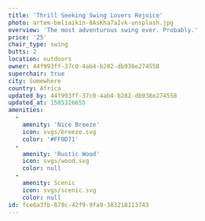```yaml
---
title: 'Thrill Seeking Swing Lovers Rejoice'
photo: artem-beliaikin-8AsKha7aIvk-unsplash.jpg
overview: 'The most adventurous swing ever. Probably.'
price: '25'
chair_type: swing
butts: 2
location: outdoors
owner: 44f993ff-37c0-4ab4-b282-db938e274558
superchair: true
city: Somewhere
country: Africa
updated_by: 44f993ff-37c0-4ab4-b282-db938e274558
updated_at: 1585326655
amenities:
  -
    amenity: 'Nice Breeze'
    icon: svgs/breeze.svg
    color: '#FF0D71'
  -
    amenity: 'Rustic Wood'
    icon: svgs/wood.svg
    color: null
  -
    amenity: Scenic
    icon: svgs/scenic.svg
    color: null
id: fce6a3fb-879c-42f9-9fa9-383218113743
---
```

